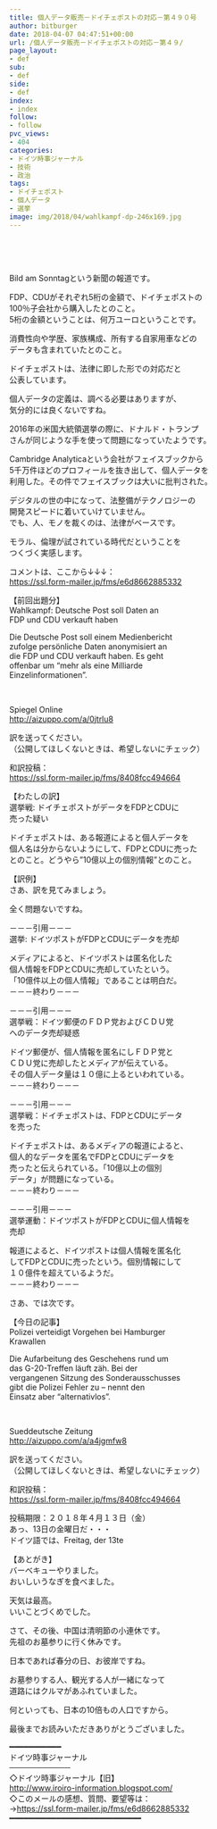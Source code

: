 ```yaml
---
title: 個人データ販売－ドイチェポストの対応－第４９０号
author: bitburger
date: 2018-04-07 04:47:51+00:00
url: /個人データ販売－ドイチェポストの対応－第４９/
page_layout:
- def
sub:
- def
side:
- def
index:
- index
follow:
- follow
pvc_views:
- 404
categories:
- ドイツ時事ジャーナル
- 技術
- 政治
tags:
- ドイチェポスト
- 個人データ
- 選挙
image: img/2018/04/wahlkampf-dp-246x169.jpg
---
```

&nbsp;

&nbsp;

Bild am Sonntagという新聞の報道です。

FDP、CDUがそれぞれ5桁の金額で、ドイチェポストの  
100％子会社から購入したとのこと。  
5桁の金額ということは、何万ユーロということです。

消費性向や学歴、家族構成、所有する自家用車などの  
データも含まれていたとのこと。

ドイチェポストは、法律に即した形での対応だと  
公表しています。

個人データの定義は、調べる必要はありますが、  
気分的には良くないですね。

2016年の米国大統領選挙の際に、ドナルド・トランプ  
さんが同じような手を使って問題になっていたようです。

Cambridge Analyticaという会社がフェイスブックから  
5千万件ほどのプロフィールを抜き出して、個人データを  
利用した。その件でフェイスブックは大いに批判された。

デジタルの世の中になって、法整備がテクノロジーの  
開発スピードに着いていけていません。  
でも、人、モノを裁くのは、法律がベースです。

モラル、倫理が試されている時代だということを  
つくづく実感します。

  
コメントは、ここから↓↓↓：  
<https://ssl.form-mailer.jp/fms/e6d8662885332>

  
【前回出題分】  
Wahlkampf: Deutsche Post soll Daten an  
FDP und CDU verkauft haben

Die Deutsche Post soll einem Medienbericht  
zufolge persönliche Daten anonymisiert an  
die FDP und CDU verkauft haben. Es geht  
offenbar um &#8220;mehr als eine Milliarde  
Einzelinformationen&#8221;.

&nbsp;

Spiegel Online  
<http://aizuppo.com/a/0jtrlu8>

訳を送ってください。  
（公開してほしくないときは、希望しないにチェック）

和訳投稿：  
 <https://ssl.form-mailer.jp/fms/8408fcc494664>

  
【わたしの訳】  
選挙戦: ドイチェポストがデータをFDPとCDUに  
売った疑い

ドイチェポストは、ある報道によると個人データを  
個人名は分からないようにして、FDPとCDUに売った  
とのこと。どうやら&#8221;10億以上の個別情報&#8221;とのこと。

  
【訳例】  
さあ、訳を見てみましょう。

全く問題ないですね。

－－－引用－－－  
選挙: ドイツポストがFDPとCDUにデータを売却

メディアによると、ドイツポストは匿名化した  
個人情報をFDPとCDUに売却していたという。  
「10億件以上の個人情報」であることは明白だ。  
－－－終わり－－－

  
－－－引用－－－  
選挙戦：ドイツ郵便のＦＤＰ党およびＣＤＵ党  
へのデータ売却疑惑

ドイツ郵便が、個人情報を匿名にしＦＤＰ党と  
ＣＤＵ党に売却したとメディアが伝えている。  
その個人データ量は１０億に上るといわれている。  
－－－終わり－－－

  
－－－引用－－－  
選挙戦：ドイチェポストは、FDPとCDUにデータ  
を売った

ドイチェポストは、あるメディアの報道によると、  
個人的なデータを匿名でFDPとCDUにデータを  
売ったと伝えられている。「10億以上の個別  
データ」が問題になっている。  
－－－終わり－－－

  
－－－引用－－－  
選挙運動：ドイツポストがFDPとCDUに個人情報を  
売却

報道によると、ドイツポストは個人情報を匿名化  
してFDPとCDUに売ったという。個別情報にして  
１０億件を超えているようだ。  
－－－終わり－－－

さあ、では次です。

【今日の記事】  
Polizei verteidigt Vorgehen bei Hamburger  
Krawallen

Die Aufarbeitung des Geschehens rund um  
das G-20-Treffen läuft zäh. Bei der  
vergangenen Sitzung des Sonderausschusses  
gibt die Polizei Fehler zu &#8211; nennt den  
Einsatz aber &#8220;alternativlos&#8221;.

&nbsp;

Sueddeutsche Zeitung  
<http://aizuppo.com/a/a4jgmfw8>

訳を送ってください。  
（公開してほしくないときは、希望しないにチェック）

和訳投稿：  
 <https://ssl.form-mailer.jp/fms/8408fcc494664>

投稿期限：２０１８年４月１３日（金）  
あっ、13日の金曜日だ・・・  
ドイツ語では、Freitag, der 13te

  
【あとがき】  
バーベキューやりました。  
おいしいうなぎを食べました。

天気は最高。  
いいことづくめでした。

さて、その後、中国は清明節の小連休です。  
先祖のお墓参りに行く休みです。

日本であれば春分の日、お彼岸ですね。

お墓参りする人、観光する人が一緒になって  
道路にはクルマがあふれていました。

何といっても、日本の10倍もの人口ですから。

  
最後までお読みいただきありがとうございました。

  
━━━━━━━━━━━  
ドイツ時事ジャーナル  
───────────  
◇ドイツ時事ジャーナル【旧】  
<http://www.iroiro-information.blogspot.com/>  
◇このメールの感想、質問、要望等は：  
-><https://ssl.form-mailer.jp/fms/e6d8662885332>  
━━━━━━━━━━━━━━━━━━━━━━━━━━━━